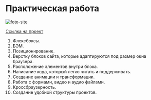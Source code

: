 # **Практическая работа**
![foto-site](https://user-images.githubusercontent.com/87523552/225083089-41aa0f7b-b98f-414d-aebb-21f45c59da75.png)

[Ссылка на проект](https://renatibragimov1987.github.io/how-to-learn/index.html)

1. Флексбоксы.
2. БЭМ.
3. Позиционирование.
4. Верстку блоков сайта, которые адаптируются под размер окна браузера.
5. Расположение элементов внутри блока.
6. Написание кода, который легко читать и поддерживать.
7. Создание анимации и трансформации.
8. Работа с формами, видео и аудио файлами.
9. Кроссбраузерность.
10. Создание удобной структуры проектов.
